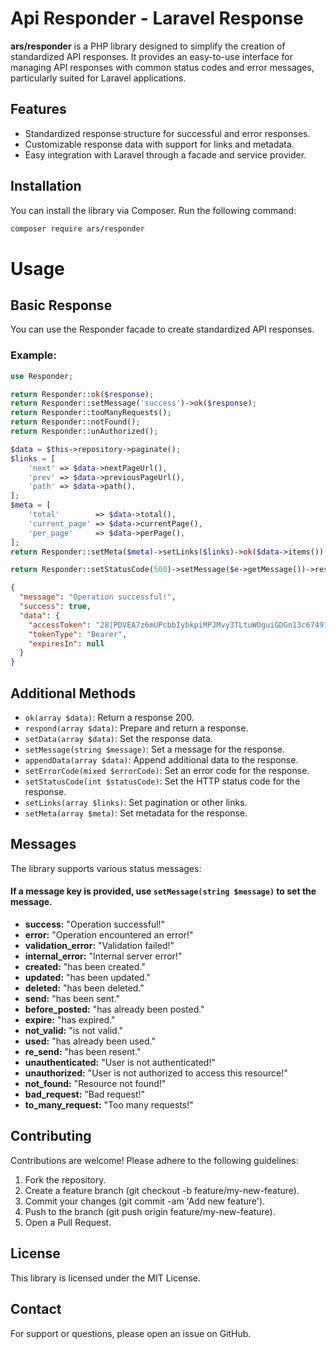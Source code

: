 # Api Responder - Laravel Response

**ars/responder** is a PHP library designed to simplify the creation of standardized API responses. It provides an easy-to-use interface for managing API responses with common status codes and error messages, particularly suited for Laravel applications.

## Features

- Standardized response structure for successful and error responses.
- Customizable response data with support for links and metadata.
- Easy integration with Laravel through a facade and service provider.

## Installation

You can install the library via Composer. Run the following command:

```bash
composer require ars/responder
```
# Usage
## Basic Response
You can use the Responder facade to create standardized API responses.

### Example:
```php
use Responder;

return Responder::ok($response);
return Responder::setMessage('success')->ok($response);
return Responder::tooManyRequests();
return Responder::notFound();
return Responder::unAuthorized();

$data = $this->repository->paginate();
$links = [
    'next' => $data->nextPageUrl(),
    'prev' => $data->previousPageUrl(),
    'path' => $data->path(),
];
$meta = [
    'total'        => $data->total(),
    'current_page' => $data->currentPage(),
    'per_page'     => $data->perPage(),
];
return Responder::setMeta($meta)->setLinks($links)->ok($data->items());

return Responder::setStatusCode(500)->setMessage($e->getMessage())->respond();

```

```json
{
  "message": "Operation successful!",
  "success": true,
  "data": {
    "accessToken": "28|PDVEA7z6mUPcbbIybkpiMPJMvy3TLtuWOguiGDGn13c67491",
    "tokenType": "Bearer",
    "expiresIn": null
  }
}
```

## Additional Methods
- `ok(array $data)`: Return a response 200.
- `respond(array $data)`: Prepare and return a response.
- `setData(array $data)`: Set the response data.
- `setMessage(string $message)`: Set a message for the response.
- `appendData(array $data)`: Append additional data to the response.
- `setErrorCode(mixed $errorCode)`: Set an error code for the response.
- `setStatusCode(int $statusCode)`: Set the HTTP status code for the response.
- `setLinks(array $links)`: Set pagination or other links.
- `setMeta(array $meta)`: Set metadata for the response.

## Messages
The library supports various status messages:

#### If a message key is provided, use `setMessage(string $message)` to set the message.

- **success:** "Operation successful!"
- **error:** "Operation encountered an error!"
- **validation_error:** "Validation failed!"
- **internal_error:** "Internal server error!"
- **created:** "has been created."
- **updated:** "has been updated."
- **deleted:** "has been deleted."
- **send:** "has been sent."
- **before_posted:** "has already been posted."
- **expire:** "has expired."
- **not_valid:** "is not valid."
- **used:** "has already been used."
- **re_send:** "has been resent."
- **unauthenticated:** "User is not authenticated!"
- **unauthorized:** "User is not authorized to access this resource!"
- **not_found:** "Resource not found!"
- **bad_request:** "Bad request!"
- **to_many_request:** "Too many requests!"


## Contributing
Contributions are welcome! Please adhere to the following guidelines:

1. Fork the repository.
2. Create a feature branch (git checkout -b feature/my-new-feature).
3. Commit your changes (git commit -am 'Add new feature').
4. Push to the branch (git push origin feature/my-new-feature).
5. Open a Pull Request.

## License
This library is licensed under the MIT License.

## Contact
For support or questions, please open an issue on GitHub.
